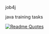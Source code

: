 job4j

java training tasks

[![Readme Quotes](https://quotes-github-readme.vercel.app/api?type=horizontal&theme=dark)](https://github.com/piyushsuthar/github-readme-quotes)